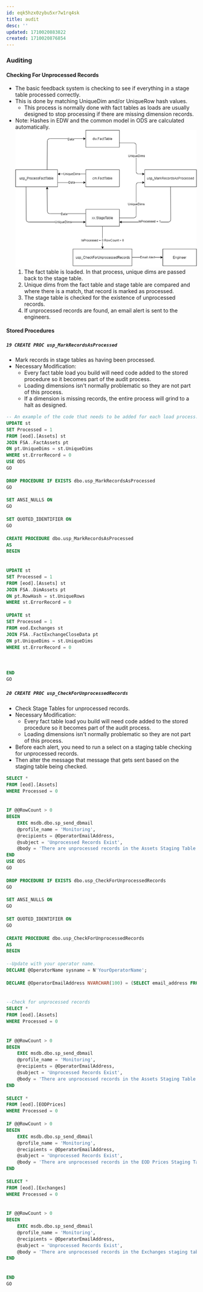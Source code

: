 ```yaml
---
id: eqk5hzx0zybu5xr7w1rq4sk
title: audit
desc: ''
updated: 1710020883822
created: 1710020876854
---
```



### Auditing
#### Checking For Unprocessed Records
- The basic feedback system is checking to see if everything in a stage table processed correctly.
- This is done by matching UniqueDim and/or UniqueRow hash values. 
    - This process is normally done with fact tables as loads are usually designed to stop processing if there are missing dimension records.
- Note: Hashes in EDW and the common model in ODS are calculated automatically.
![alt text](mass_street_unprocessed_records.png)
  1. The fact table is loaded. In that process, unique dims are passed back to the stage table.
  2. Unique dims from the fact table and stage table are compared and where there is a match, that record is marked as processed.
  3. The stage table is checked for the existence of unprocessed records.
  4. If unprocessed records are found, an email alert is sent to the engineers.

#### Stored Procedures

##### `19 CREATE PROC usp_MarkRecordsAsProcessed`
- Mark records in stage tables as having been processed. 
- Necessary Modification: 
    - Every fact table load you build will need code added to the stored procedure so it becomes part of the audit process. 
    - Loading dimensions isn't normally problematic so they are not part of this process. 
    - If a dimension is missing records, the entire process will grind to a halt as designed.
``` sql
-- An example of the code that needs to be added for each load process.
UPDATE st
SET Processed = 1
FROM [eod].[Assets] st
JOIN FSA..FactAssets pt
ON pt.UniqueDims = st.UniqueDims
WHERE st.ErrorRecord = 0
USE ODS
GO
​
DROP PROCEDURE IF EXISTS dbo.usp_MarkRecordsAsProcessed
GO
​
SET ANSI_NULLS ON
GO
​
SET QUOTED_IDENTIFIER ON
GO
​
CREATE PROCEDURE dbo.usp_MarkRecordsAsProcessed
AS
BEGIN
​
​
UPDATE st
SET Processed = 1
FROM [eod].[Assets] st
JOIN FSA..DimAssets pt
ON pt.RowHash = st.UniqueRows 
WHERE st.ErrorRecord = 0
​
UPDATE st
SET Processed = 1
FROM eod.Exchanges st
JOIN FSA..FactExchangeCloseData pt
ON pt.UniqueDims = st.UniqueDims
WHERE st.ErrorRecord = 0
​
​
​
END
GO
```

##### `20 CREATE PROC usp_CheckForUnprocessedRecords`
- Check Stage Tables for unprocessed records.
- Necessary Modification: 
    - Every fact table load you build will need code added to the stored procedure so it becomes part of the audit process. 
    - Loading dimensions isn't normally problematic so they are not part of this process.
- Before each alert, you need to run a select on a staging table checking for unprocessed records. 
- Then alter the message that message that gets sent based on the staging table being checked.

``` sql
SELECT *
FROM [eod].[Assets]
WHERE Processed = 0
​
​
IF @@RowCount > 0
BEGIN
    EXEC msdb.dbo.sp_send_dbmail
    @profile_name = 'Monitoring',
    @recipients = @OperatorEmailAddress,
    @subject = 'Unprocessed Records Exist',
    @body = 'There are unprocessed records in the Assets Staging Table' ;
END
USE ODS
GO
​
DROP PROCEDURE IF EXISTS dbo.usp_CheckForUnprocessedRecords
GO
​
SET ANSI_NULLS ON
GO
​
SET QUOTED_IDENTIFIER ON
GO
​
CREATE PROCEDURE dbo.usp_CheckForUnprocessedRecords
AS
BEGIN
​
--Update with your operator name.
DECLARE @OperatorName sysname = N'YourOperatorName';
​
DECLARE @OperatorEmailAddress NVARCHAR(100) = (SELECT email_address FROM msdb.dbo.sysoperators WHERE [name] = @OperatorName);
​
​
--Check for unprocessed records
SELECT *
FROM [eod].[Assets]
WHERE Processed = 0
​
​
IF @@RowCount > 0
BEGIN
    EXEC msdb.dbo.sp_send_dbmail
    @profile_name = 'Monitoring',
    @recipients = @OperatorEmailAddress,
    @subject = 'Unprocessed Records Exist',
    @body = 'There are unprocessed records in the Assets Staging Table' ;
END
​
SELECT *
FROM [eod].[EODPrices]
WHERE Processed = 0
​
IF @@RowCount > 0
BEGIN
    EXEC msdb.dbo.sp_send_dbmail
    @profile_name = 'Monitoring',
    @recipients = @OperatorEmailAddress,
    @subject = 'Unprocessed Records Exist',
    @body = 'There are unprocessed records in the EOD Prices Staging Table' ;
END
​
SELECT *
FROM [eod].[Exchanges]
WHERE Processed = 0
​
​
IF @@RowCount > 0
BEGIN
    EXEC msdb.dbo.sp_send_dbmail
    @profile_name = 'Monitoring',
    @recipients = @OperatorEmailAddress,
    @subject = 'Unprocessed Records Exist',
    @body = 'There are unprocessed records in the Exchanges staging table.' ;
END
​
​
END
GO
```